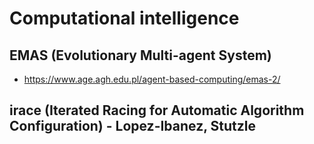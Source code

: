 # Computational intelligence

## EMAS (Evolutionary Multi-agent System)

- https://www.age.agh.edu.pl/agent-based-computing/emas-2/

## irace (Iterated Racing for Automatic Algorithm Configuration) - Lopez-Ibanez, Stutzle
